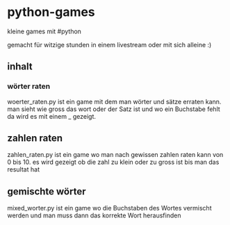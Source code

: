 # python-games
kleine games mit #python

gemacht für witzige stunden in einem livestream oder mit sich alleine :)

## inhalt

### wörter raten
woerter_raten.py ist ein game mit dem man wörter und sätze erraten kann. man sieht wie gross das wort oder der Satz ist und wo ein Buchstabe fehlt da wird es mit einem _ gezeigt.

## zahlen raten
zahlen_raten.py ist ein game wo man nach gewissen zahlen raten kann von 0 bis 10. es wird gezeigt ob die zahl zu klein oder zu gross ist bis man das resultat hat

## gemischte wörter
mixed_worter.py ist ein game wo die Buchstaben des Wortes vermischt werden und man muss dann das korrekte Wort herausfinden
